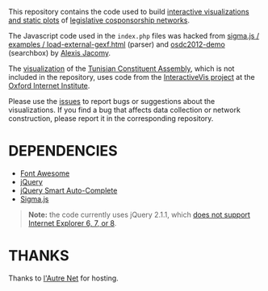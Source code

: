 This repository contains the code used to build [interactive visualizations and static plots](http://f.briatte.org/parlviz) of [legislative cosponsorship networks](https://github.com/briatte/parlnet).

The Javascript code used in the `index.php` files was hacked from [sigma.js / examples / load-external-gexf.html](https://github.com/jacomyal/sigma.js/blob/master/examples/load-external-gexf.html) (parser) and [osdc2012-demo](http://jcml.fr/~jacomyal/osdc2012-demo/) (searchbox) by [Alexis Jacomy](https://github.com/jacomyal).

The [visualization](http://f.briatte.org/parlviz/marsad/) of the [Tunisian Constituent Assembly](https://github.com/briatte/marsad), which is not included in the repository, uses code from the [InteractiveVis project](https://github.com/oxfordinternetinstitute/InteractiveVis/) at the [Oxford Internet Institute](http://blogs.oii.ox.ac.uk/vis/).

Please use the [issues](issues) to report bugs or suggestions about the visualizations. If you find a bug that affects data collection or network construction, please report it in the corresponding repository.

# DEPENDENCIES

- [Font Awesome](https://fortawesome.github.io/Font-Awesome/)
- [jQuery](https://jquery.com/)
- [jQuery Smart Auto-Complete](http://www.laktek.com/2011/03/03/introducing-jquery-smart-autocomplete/)
- [Sigma.js](http://sigmajs.org/)

> __Note:__ the code currently uses jQuery 2.1.1, which [does not support Internet Explorer 6, 7, or 8](http://blog.jquery.com/2013/04/18/jquery-2-0-released/).

# THANKS

Thanks to [l'Autre Net](http://www.lautre.net/) for hosting.
